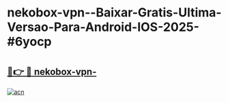 # nekobox-vpn--Baixar-Gratis-Ultima-Versao-Para-Android-IOS-2025-#6yocp

# <h2><a href="https://ainizakaria.my?title=nekobox-vpn-&ref=24M">🔗👉 🔴 nekobox-vpn-</a></h2>

[![acn](https://github.com/user-attachments/assets/0f9c940e-d8b0-45ae-aac7-cd30a18b3e1c)](https://ainizakaria.my?title=nekobox-vpn-&ref=24M)


